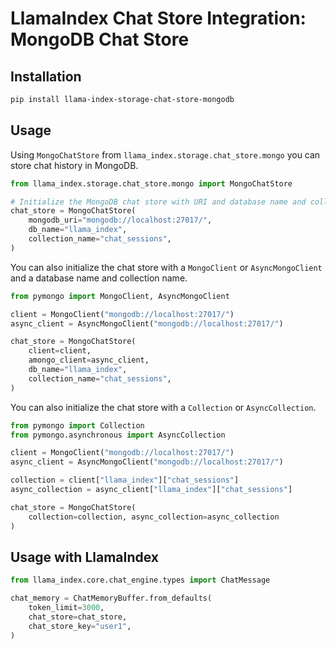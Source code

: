 # LlamaIndex Chat Store Integration: MongoDB Chat Store

## Installation

```bash
pip install llama-index-storage-chat-store-mongodb
```

## Usage

Using `MongoChatStore` from `llama_index.storage.chat_store.mongo`
you can store chat history in MongoDB.

```python
from llama_index.storage.chat_store.mongo import MongoChatStore

# Initialize the MongoDB chat store with URI and database name and collection name
chat_store = MongoChatStore(
    mongodb_uri="mongodb://localhost:27017/",
    db_name="llama_index",
    collection_name="chat_sessions",
)
```

You can also initialize the chat store with a `MongoClient` or `AsyncMongoClient` and a database name and collection name.

```python
from pymongo import MongoClient, AsyncMongoClient

client = MongoClient("mongodb://localhost:27017/")
async_client = AsyncMongoClient("mongodb://localhost:27017/")

chat_store = MongoChatStore(
    client=client,
    amongo_client=async_client,
    db_name="llama_index",
    collection_name="chat_sessions",
)
```

You can also initialize the chat store with a `Collection` or `AsyncCollection`.

```python
from pymongo import Collection
from pymongo.asynchronous import AsyncCollection

client = MongoClient("mongodb://localhost:27017/")
async_client = AsyncMongoClient("mongodb://localhost:27017/")

collection = client["llama_index"]["chat_sessions"]
async_collection = async_client["llama_index"]["chat_sessions"]

chat_store = MongoChatStore(
    collection=collection, async_collection=async_collection
)
```

## Usage with LlamaIndex

```python
from llama_index.core.chat_engine.types import ChatMessage

chat_memory = ChatMemoryBuffer.from_defaults(
    token_limit=3000,
    chat_store=chat_store,
    chat_store_key="user1",
)
```
